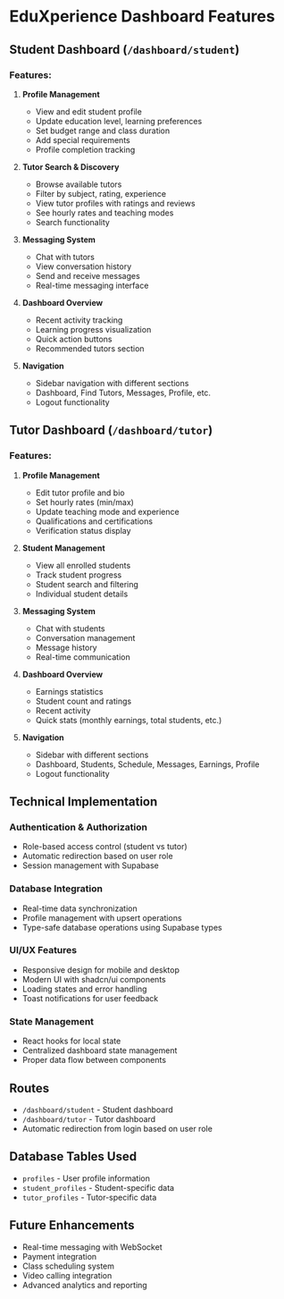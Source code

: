 # EduXperience Dashboard Features

## Student Dashboard (`/dashboard/student`)

### Features:
1. **Profile Management**
   - View and edit student profile
   - Update education level, learning preferences
   - Set budget range and class duration
   - Add special requirements
   - Profile completion tracking

2. **Tutor Search & Discovery**
   - Browse available tutors
   - Filter by subject, rating, experience
   - View tutor profiles with ratings and reviews
   - See hourly rates and teaching modes
   - Search functionality

3. **Messaging System**
   - Chat with tutors
   - View conversation history
   - Send and receive messages
   - Real-time messaging interface

4. **Dashboard Overview**
   - Recent activity tracking
   - Learning progress visualization
   - Quick action buttons
   - Recommended tutors section

5. **Navigation**
   - Sidebar navigation with different sections
   - Dashboard, Find Tutors, Messages, Profile, etc.
   - Logout functionality

## Tutor Dashboard (`/dashboard/tutor`)

### Features:
1. **Profile Management**
   - Edit tutor profile and bio
   - Set hourly rates (min/max)
   - Update teaching mode and experience
   - Qualifications and certifications
   - Verification status display

2. **Student Management**
   - View all enrolled students
   - Track student progress
   - Student search and filtering
   - Individual student details

3. **Messaging System**
   - Chat with students
   - Conversation management
   - Message history
   - Real-time communication

4. **Dashboard Overview**
   - Earnings statistics
   - Student count and ratings
   - Recent activity
   - Quick stats (monthly earnings, total students, etc.)

5. **Navigation**
   - Sidebar with different sections
   - Dashboard, Students, Schedule, Messages, Earnings, Profile
   - Logout functionality

## Technical Implementation

### Authentication & Authorization
- Role-based access control (student vs tutor)
- Automatic redirection based on user role
- Session management with Supabase

### Database Integration
- Real-time data synchronization
- Profile management with upsert operations
- Type-safe database operations using Supabase types

### UI/UX Features
- Responsive design for mobile and desktop
- Modern UI with shadcn/ui components
- Loading states and error handling
- Toast notifications for user feedback

### State Management
- React hooks for local state
- Centralized dashboard state management
- Proper data flow between components

## Routes
- `/dashboard/student` - Student dashboard
- `/dashboard/tutor` - Tutor dashboard
- Automatic redirection from login based on user role

## Database Tables Used
- `profiles` - User profile information
- `student_profiles` - Student-specific data
- `tutor_profiles` - Tutor-specific data

## Future Enhancements
- Real-time messaging with WebSocket
- Payment integration
- Class scheduling system
- Video calling integration
- Advanced analytics and reporting 